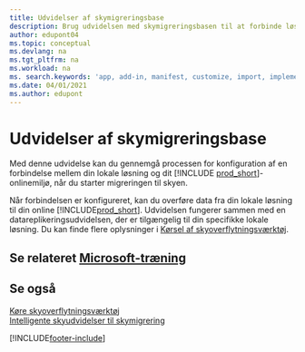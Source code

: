 ```yaml
---
title: Udvidelser af skymigreringsbase
description: Brug udvidelsen med skymigreringsbasen til at forbinde løsningen i dit lokale miljø med Business Central Online.
author: edupont04
ms.topic: conceptual
ms.devlang: na
ms.tgt_pltfrm: na
ms.workload: na
ms. search.keywords: 'app, add-in, manifest, customize, import, implement'
ms.date: 04/01/2021
ms.author: edupont
---
```


# <a name="cloud-migration-base-extension"></a><a name="cloud-migration-base-extension"></a><a name="cloud-migration-base-extension"></a>Udvidelser af skymigreringsbase

Med denne udvidelse kan du gennemgå processen for konfiguration af en forbindelse mellem din lokale løsning og dit [!INCLUDE [prod_short](includes/prod_short.md)]-onlinemiljø, når du starter migreringen til skyen.  

Når forbindelsen er konfigureret, kan du overføre data fra din lokale løsning til din online [!INCLUDE[prod_short](includes/prod_short.md)]. Udvidelsen fungerer sammen med en datareplikeringsudvidelsen, der er tilgængelig til din specifikke lokale løsning. Du kan finde flere oplysninger i [Kørsel af skyoverflytningsværktøj](/dynamics365/business-central/dev-itpro/administration/migration-tool).  

## <a name="see-related-microsoft-training"></a><a name="see-related-microsoft-training"></a><a name="see-related-microsoft-training"></a>Se relateret [Microsoft-træning](/training/modules/connect-intelligent-cloud-dynamics-365-business-central/)

## <a name="see-also"></a><a name="see-also"></a><a name="see-also"></a>Se også

[Køre skyoverflytningsværktøj](/dynamics365/business-central/dev-itpro/administration/migration-tool)  
[Intelligente skyudvidelser til skymigrering](ui-extensions-data-replication.md)  


[!INCLUDE[footer-include](includes/footer-banner.md)]
